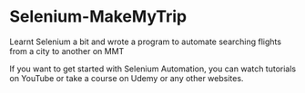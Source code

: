 # Selenium-MakeMyTrip
Learnt Selenium a bit and wrote a program to automate searching flights from a city to another on MMT

If you want to get started with Selenium Automation, you can watch tutorials on YouTube or take a course on Udemy or any other websites.
